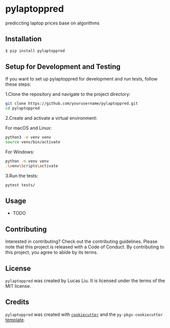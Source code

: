 # pylaptoppred

prediccting laptop prices base on algorithms

## Installation

```bash
$ pip install pylaptoppred
```

## Setup for Development and Testing

If you want to set up pylaptoppred for development and run tests, follow these steps:

1.Clone the repository and navigate to the project directory:
```bash
git clone https://github.com/yourusername/pylaptoppred.git
cd pylaptoppred
```
2.Create and activate a virtual environment:

For macOS and Linux:
```bash
python3 -m venv venv
source venv/bin/activate
```

For Windows:
```bash
python -m venv venv
.\venv\Scripts\activate
```
3.Run the tests:
```bash
pytest tests/
```

## Usage

- TODO

## Contributing

Interested in contributing? Check out the contributing guidelines. Please note that this project is released with a Code of Conduct. By contributing to this project, you agree to abide by its terms.

## License

`pylaptoppred` was created by Lucas Liu. It is licensed under the terms of the MIT license.

## Credits

`pylaptoppred` was created with [`cookiecutter`](https://cookiecutter.readthedocs.io/en/latest/) and the `py-pkgs-cookiecutter` [template](https://github.com/py-pkgs/py-pkgs-cookiecutter).
